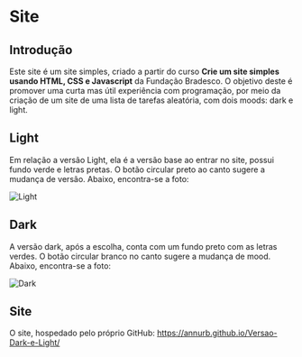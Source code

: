 # Site
## Introdução
Este site é um site simples, criado a partir do curso  **Crie um site simples usando HTML, CSS e Javascript** da Fundação Bradesco.
O objetivo deste é promover uma curta mas útil experiência com programação, por meio da criação de um site de uma lista de tarefas aleatória, com dois moods: dark e light.

## Light
Em relação a versão Light, ela é a versão base ao entrar no site, possui fundo verde e letras pretas. O botão circular preto ao canto sugere a mudança de versão.
Abaixo, encontra-se a foto:

![Light](https://github.com/user-attachments/assets/d3fc1543-11fe-4ccb-8ac5-fd9958a02121)

## Dark
A versão dark, após a escolha, conta com um fundo preto com as letras verdes. O botão circular branco no canto sugere a mudança de mood.
Abaixo, encontra-se a foto:

![Dark](https://github.com/user-attachments/assets/af588740-d674-474f-9c54-9a3b96fc3c9d)

## Site
O site, hospedado pelo próprio GitHub:
https://annurb.github.io/Versao-Dark-e-Light/
